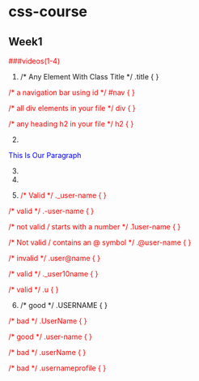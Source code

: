 # css-course

## Week1
###videos(1-4)
1. /* Any Element With Class Title */
  .title {
  }
  
  /* a navigation bar using id */
  #nav {
  }
  
  /* all div elements in your file */
  div {
  }
  
  /* any heading h2 in your file */
  h2 {
  }

2. <!-- extenral css file -->
  <link rel="stylesheet" href="css/file.css" />
  
  <!-- internal css -->
  <style>
  p {
    color: red;
  }
  </style>
  
  <!-- inline css-->
  <p style="color: blue;">This Is Our Paragraph</p>

3. <!-- Write Path -->
   <link rel="stylesheet" href="assets\css\master.css\" />

4. <!-- Write Path -->
   <link rel="stylesheet" href="source\css\main.css" />

5. /* Valid */
  ._user-name {
  }
  
  /* valid */
  .-user-name {
  }
  
  /* not valid / starts with a number */
  .1user-name {
  }
  
  /* Not valid / contains an @ symbol */
  .@user-name {
  }
  
  /* invalid */
  .user@name {
  }
  
  /* valid */
  ._user10name {
  }
  
  /* valid */
  .u {
  }

6. /* good */
  .USERNAME {
  }
  
  /* bad */
  .UserName {
  }
  
  /* good */
  .user-name {
  }
  
  /* bad */
  .userName {
  }
  
  /* bad */
  .usernameprofile {
  }
